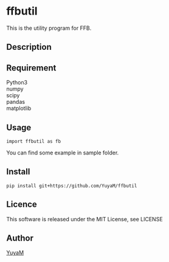 ffbutil
====
This is the utility program for FFB.

## Description

## Requirement
Python3  
numpy  
scipy  
pandas  
matplotlib

## Usage
```
import ffbutil as fb
```
You can find some example in sample folder.  

## Install
```
pip install git+https://github.com/YuyaM/ffbutil
```

## Licence
This software is released under the MIT License, see LICENSE

## Author

[YuyaM](https://github.com/YuyaM)
